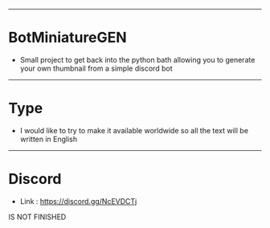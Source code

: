 ---------------------------------------------

# BotMiniatureGEN
- Small project to get back into the python bath allowing you to generate your own thumbnail from a simple discord bot
 
---------------------------------------------

# Type
- I would like to try to make it available worldwide so all the text will be written in English
 
---------------------------------------------

# Discord
- Link : https://discord.gg/NcEVDCTj


IS NOT FINISHED
